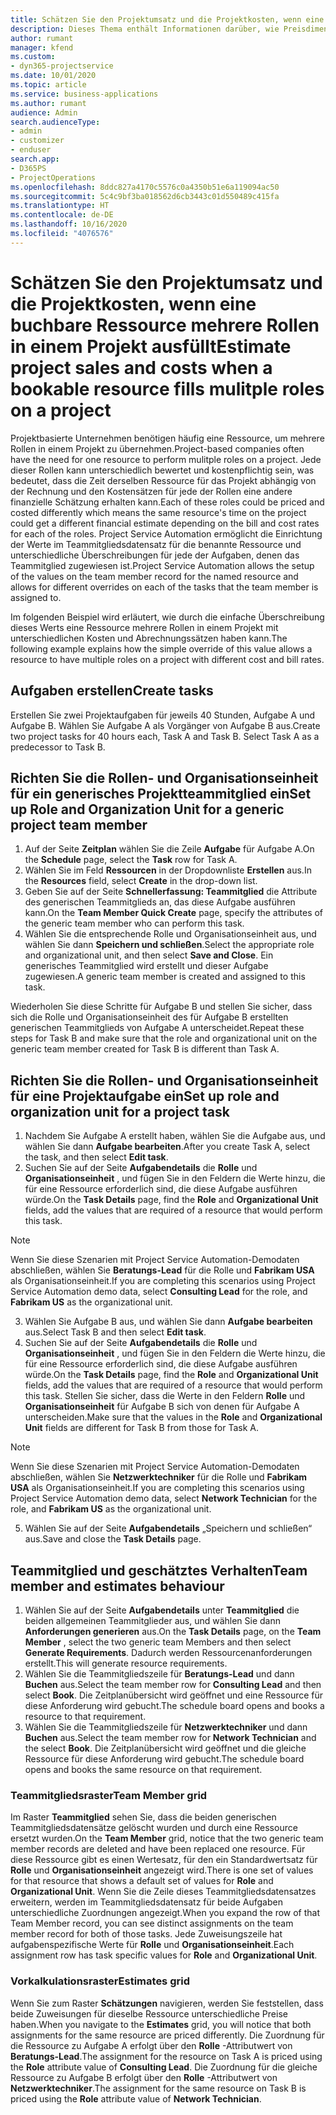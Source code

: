 ```yaml
---
title: Schätzen Sie den Projektumsatz und die Projektkosten, wenn eine buchbare Ressource mehrere Rollen in einem Projekt ausfüllt
description: Dieses Thema enthält Informationen darüber, wie Preisdimensionen verwendet werden können, um die Preisgestaltung und Kostenberechnung für eine Ressource zu unterstützen, die mehrere Rollen in einem Projekt ausfüllt.
author: rumant
manager: kfend
ms.custom:
- dyn365-projectservice
ms.date: 10/01/2020
ms.topic: article
ms.service: business-applications
ms.author: rumant
audience: Admin
search.audienceType:
- admin
- customizer
- enduser
search.app:
- D365PS
- ProjectOperations
ms.openlocfilehash: 8ddc827a4170c5576c0a4350b51e6a119094ac50
ms.sourcegitcommit: 5c4c9bf3ba018562d6cb3443c01d550489c415fa
ms.translationtype: HT
ms.contentlocale: de-DE
ms.lasthandoff: 10/16/2020
ms.locfileid: "4076576"
---
```

# <a name="estimate-project-sales-and-costs-when-a-bookable-resource-fills-mulitple-roles-on-a-project"></a><span data-ttu-id="8fc1e-103">Schätzen Sie den Projektumsatz und die Projektkosten, wenn eine buchbare Ressource mehrere Rollen in einem Projekt ausfüllt</span><span class="sxs-lookup"><span data-stu-id="8fc1e-103">Estimate project sales and costs when a bookable resource fills mulitple roles on a project</span></span> 

<span data-ttu-id="8fc1e-104">Projektbasierte Unternehmen benötigen häufig eine Ressource, um mehrere Rollen in einem Projekt zu übernehmen.</span><span class="sxs-lookup"><span data-stu-id="8fc1e-104">Project-based companies often have the need for one resource to perform mulitple roles on a project.</span></span> <span data-ttu-id="8fc1e-105">Jede dieser Rollen kann unterschiedlich bewertet und kostenpflichtig sein, was bedeutet, dass die Zeit derselben Ressource für das Projekt abhängig von der Rechnung und den Kostensätzen für jede der Rollen eine andere finanzielle Schätzung erhalten kann.</span><span class="sxs-lookup"><span data-stu-id="8fc1e-105">Each of these roles could be priced and costed differently which means the same resource's time on the project could get a different financial estimate depending on the bill and cost rates for each of the roles.</span></span> <span data-ttu-id="8fc1e-106">Project Service Automation ermöglicht die Einrichtung der Werte im Teammitgliedsdatensatz für die benannte Ressource und unterschiedliche Überschreibungen für jede der Aufgaben, denen das Teammitglied zugewiesen ist.</span><span class="sxs-lookup"><span data-stu-id="8fc1e-106">Project Service Automation allows the setup of the values on the team member record for the named resource and allows for different overrides on each of the tasks that the team member is assigned to.</span></span>

<span data-ttu-id="8fc1e-107">Im folgenden Beispiel wird erläutert, wie durch die einfache Überschreibung dieses Werts eine Ressource mehrere Rollen in einem Projekt mit unterschiedlichen Kosten und Abrechnungssätzen haben kann.</span><span class="sxs-lookup"><span data-stu-id="8fc1e-107">The following example  explains how the simple override of this value allows a resource to have multiple roles on a project with different cost and bill rates.</span></span>

## <a name="create-tasks"></a><span data-ttu-id="8fc1e-108">Aufgaben erstellen</span><span class="sxs-lookup"><span data-stu-id="8fc1e-108">Create tasks</span></span>
<span data-ttu-id="8fc1e-109">Erstellen Sie zwei Projektaufgaben für jeweils 40 Stunden, Aufgabe A und Aufgabe B. Wählen Sie Aufgabe A als Vorgänger von Aufgabe B aus.</span><span class="sxs-lookup"><span data-stu-id="8fc1e-109">Create two project tasks for 40 hours each, Task A and Task B. Select Task A as a predecessor to Task B.</span></span>

## <a name="set-up-role-and-organization-unit-for-a-generic-project-team-member"></a><span data-ttu-id="8fc1e-110">Richten Sie die Rollen- und Organisationseinheit für ein generisches Projektteammitglied ein</span><span class="sxs-lookup"><span data-stu-id="8fc1e-110">Set up Role and Organization Unit for a generic project team member</span></span>

1. <span data-ttu-id="8fc1e-111">Auf der Seite **Zeitplan** wählen Sie die Zeile **Aufgabe** für Aufgabe A.</span><span class="sxs-lookup"><span data-stu-id="8fc1e-111">On the **Schedule** page, select the **Task** row for Task A.</span></span> 
2. <span data-ttu-id="8fc1e-112">Wählen Sie im Feld **Ressourcen** in der Dropdownliste **Erstellen** aus.</span><span class="sxs-lookup"><span data-stu-id="8fc1e-112">In the **Resources** field, select **Create** in the drop-down list.</span></span>
3. <span data-ttu-id="8fc1e-113">Geben Sie auf der Seite **Schnellerfassung: Teammitglied** die Attribute des generischen Teammitglieds an, das diese Aufgabe ausführen kann.</span><span class="sxs-lookup"><span data-stu-id="8fc1e-113">On the **Team Member Quick Create** page, specify the attributes of the generic team member who can perform this task.</span></span>
4. <span data-ttu-id="8fc1e-114">Wählen Sie die entsprechende Rolle und Organisationseinheit aus, und wählen Sie dann **Speichern und schließen**.</span><span class="sxs-lookup"><span data-stu-id="8fc1e-114">Select the appropriate role and organizational unit, and then select **Save and Close**.</span></span> <span data-ttu-id="8fc1e-115">Ein generisches Teammitglied wird erstellt und dieser Aufgabe zugewiesen.</span><span class="sxs-lookup"><span data-stu-id="8fc1e-115">A generic team member is created and assigned to this task.</span></span> 

<span data-ttu-id="8fc1e-116">Wiederholen Sie diese Schritte für Aufgabe B und stellen Sie sicher, dass sich die Rolle und Organisationseinheit des für Aufgabe B erstellten generischen Teammitglieds von Aufgabe A unterscheidet.</span><span class="sxs-lookup"><span data-stu-id="8fc1e-116">Repeat these steps for Task B and make sure that the role and organizational unit on the generic team member created for Task B is different than Task A.</span></span> 

## <a name="set-up-role-and-organization-unit-for-a-project-task"></a><span data-ttu-id="8fc1e-117">Richten Sie die Rollen- und Organisationseinheit für eine Projektaufgabe ein</span><span class="sxs-lookup"><span data-stu-id="8fc1e-117">Set up role and organization unit for a project task</span></span>

1. <span data-ttu-id="8fc1e-118">Nachdem Sie Aufgabe A erstellt haben, wählen Sie die Aufgabe aus, und wählen Sie dann **Aufgabe bearbeiten**.</span><span class="sxs-lookup"><span data-stu-id="8fc1e-118">After you create Task A, select the task, and then select **Edit task**.</span></span>
2. <span data-ttu-id="8fc1e-119">Suchen Sie auf der Seite **Aufgabendetails** die **Rolle** und **Organisationseinheit** , und fügen Sie in den Feldern die Werte hinzu, die für eine Ressource erforderlich sind, die diese Aufgabe ausführen würde.</span><span class="sxs-lookup"><span data-stu-id="8fc1e-119">On the **Task Details** page, find the **Role** and **Organizational Unit** fields, add the values that are required of a resource that would perform this task.</span></span> 

  > [!NOTE]
  > <span data-ttu-id="8fc1e-120">Wenn Sie diese Szenarien mit Project Service Automation-Demodaten abschließen, wählen Sie **Beratungs-Lead** für die Rolle und **Fabrikam USA** als Organisationseinheit.</span><span class="sxs-lookup"><span data-stu-id="8fc1e-120">If you are completing this scenarios using Project Service Automation demo data, select **Consulting Lead** for the role, and **Fabrikam US** as the organizational unit.</span></span>

3. <span data-ttu-id="8fc1e-121">Wählen Sie Aufgabe B aus, und wählen Sie dann **Aufgabe bearbeiten** aus.</span><span class="sxs-lookup"><span data-stu-id="8fc1e-121">Select Task B and then select **Edit task**.</span></span>
4. <span data-ttu-id="8fc1e-122">Suchen Sie auf der Seite **Aufgabendetails** die **Rolle** und **Organisationseinheit** , und fügen Sie in den Feldern die Werte hinzu, die für eine Ressource erforderlich sind, die diese Aufgabe ausführen würde.</span><span class="sxs-lookup"><span data-stu-id="8fc1e-122">On the **Task Details** page, find the **Role** and **Organizational Unit** fields, add the values that are required of a resource that would perform this task.</span></span> <span data-ttu-id="8fc1e-123">Stellen Sie sicher, dass die Werte in den Feldern **Rolle** und **Organisationseinheit** für Aufgabe B sich von denen für Aufgabe A unterscheiden.</span><span class="sxs-lookup"><span data-stu-id="8fc1e-123">Make sure that the values in the **Role** and **Organizational Unit** fields are different for Task B from those for Task A.</span></span> 

  > [!NOTE]
  > <span data-ttu-id="8fc1e-124">Wenn Sie diese Szenarien mit Project Service Automation-Demodaten abschließen, wählen Sie **Netzwerktechniker** für die Rolle und **Fabrikam USA** als Organisationseinheit.</span><span class="sxs-lookup"><span data-stu-id="8fc1e-124">If you are completing this scenarios using Project Service Automation demo data, select **Network Technician** for the role, and **Fabrikam US** as the organizational unit.</span></span>

5. <span data-ttu-id="8fc1e-125">Wählen Sie auf der Seite **Aufgabendetails** „Speichern und schließen“ aus.</span><span class="sxs-lookup"><span data-stu-id="8fc1e-125">Save and close the **Task Details** page.</span></span> 

## <a name="team-member-and-estimates-behaviour"></a><span data-ttu-id="8fc1e-126">Teammitglied und geschätztes Verhalten</span><span class="sxs-lookup"><span data-stu-id="8fc1e-126">Team member and estimates behaviour</span></span> 

1. <span data-ttu-id="8fc1e-127">Wählen Sie auf der Seite **Aufgabendetails** unter **Teammitglied** die beiden allgemeinen Teammitglieder aus, und wählen Sie dann **Anforderungen generieren** aus.</span><span class="sxs-lookup"><span data-stu-id="8fc1e-127">On the **Task Details** page, on the **Team Member** , select the two generic team Members and then select **Generate Requirements**.</span></span> <span data-ttu-id="8fc1e-128">Dadurch werden Ressourcenanforderungen erstellt.</span><span class="sxs-lookup"><span data-stu-id="8fc1e-128">This will generate resource requirements.</span></span> 
2. <span data-ttu-id="8fc1e-129">Wählen Sie die Teammitgliedszeile für **Beratungs-Lead** und dann **Buchen** aus.</span><span class="sxs-lookup"><span data-stu-id="8fc1e-129">Select the team member row for **Consulting Lead** and then select **Book**.</span></span> <span data-ttu-id="8fc1e-130">Die Zeitplanübersicht wird geöffnet und eine Ressource für diese Anforderung wird gebucht.</span><span class="sxs-lookup"><span data-stu-id="8fc1e-130">The schedule board opens and books a resource to that requirement.</span></span>
3. <span data-ttu-id="8fc1e-131">Wählen Sie die Teammitgliedszeile für **Netzwerktechniker** und dann **Buchen** aus.</span><span class="sxs-lookup"><span data-stu-id="8fc1e-131">Select the team member row for **Network Technician** and the select **Book**.</span></span> <span data-ttu-id="8fc1e-132">Die Zeitplanübersicht wird geöffnet und die gleiche Ressource für diese Anforderung wird gebucht.</span><span class="sxs-lookup"><span data-stu-id="8fc1e-132">The schedule board opens and books the same resource on that requirement.</span></span>

### <a name="team-member-grid"></a><span data-ttu-id="8fc1e-133">Teammitgliedsraster</span><span class="sxs-lookup"><span data-stu-id="8fc1e-133">Team Member grid</span></span> 
<span data-ttu-id="8fc1e-134">Im Raster **Teammitglied** sehen Sie, dass die beiden generischen Teammitgliedsdatensätze gelöscht wurden und durch eine Ressource ersetzt wurden.</span><span class="sxs-lookup"><span data-stu-id="8fc1e-134">On the **Team Member** grid, notice that the two generic team member records are deleted and have been replaced one resource.</span></span> <span data-ttu-id="8fc1e-135">Für diese Ressource gibt es einen Wertesatz, für den ein Standardwertsatz für **Rolle** und **Organisationseinheit** angezeigt wird.</span><span class="sxs-lookup"><span data-stu-id="8fc1e-135">There is one set of values for that resource that shows a default set of values for **Role** and **Organizational Unit**.</span></span>
<span data-ttu-id="8fc1e-136">Wenn Sie die Zeile dieses Teammitgliedsdatensatzes erweitern, werden im Teammitgliedsdatensatz für beide Aufgaben unterschiedliche Zuordnungen angezeigt.</span><span class="sxs-lookup"><span data-stu-id="8fc1e-136">When you expand the row of that Team Member record, you can see distinct assignments on the team member record for both of those tasks.</span></span> <span data-ttu-id="8fc1e-137">Jede Zuweisungszeile hat aufgabenspezifische Werte für **Rolle** und **Organisationseinheit**.</span><span class="sxs-lookup"><span data-stu-id="8fc1e-137">Each assignment row has task specific values for **Role** and **Organizational Unit**.</span></span> 

### <a name="estimates-grid"></a><span data-ttu-id="8fc1e-138">Vorkalkulationsraster</span><span class="sxs-lookup"><span data-stu-id="8fc1e-138">Estimates grid</span></span> 
<span data-ttu-id="8fc1e-139">Wenn Sie zum Raster **Schätzungen** navigieren, werden Sie feststellen, dass beide Zuweisungen für dieselbe Ressource unterschiedliche Preise haben.</span><span class="sxs-lookup"><span data-stu-id="8fc1e-139">When you navigate to the **Estimates** grid, you will notice that both assignments for the same resource are priced differently.</span></span>
<span data-ttu-id="8fc1e-140">Die Zuordnung für die Ressource zu Aufgabe A erfolgt über den **Rolle** -Attributwert von **Beratungs-Lead**.</span><span class="sxs-lookup"><span data-stu-id="8fc1e-140">The assignment for the resource on Task A is priced using the **Role** attribute value of **Consulting Lead**.</span></span> <span data-ttu-id="8fc1e-141">Die Zuordnung für die gleiche Ressource zu Aufgabe B erfolgt über den **Rolle** -Attributwert von **Netzwerktechniker**.</span><span class="sxs-lookup"><span data-stu-id="8fc1e-141">The assignment for the same resource on Task B is priced using the **Role** attribute value of **Network Technician**.</span></span>





